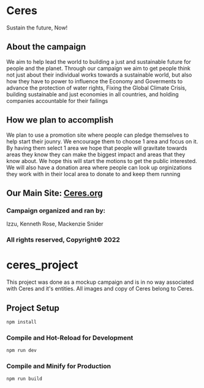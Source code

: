 # Ceres

 Sustain the future, Now!

## About the campaign

We aim to help lead the world to building a just and sustainable future for people and the planet. Through our campaign we aim to get people think not just about their individual works towards a sustainable world, but also how they have to power to influence the Economy and Goverments to advance the protection of water rights, Fixing the Global Climate Crisis, building sustainable and just economies in all countries, and holding companies accountable for their failings

## How we plan to accomplish

 We plan to use a promotion site where people can pledge themselves to help start their jounry. We encourage them to choose 1 area and focus on it. By having them select 1 area we hope that people will gravitate towards areas they know they can make the biggest impact and areas that they know about. We hope this will start the motions to get the public interested. We will also have a donation area where people can look up orginizations they work with in their local area to donate to and keep them running

## Our Main Site: [Ceres.org](https://www.ceres.org/)

### Campaign organized and ran by:

 Izzu, Kenneth Rose, Mackenzie Snider

### All rights reserved, Copyright© 2022

# ceres_project

This project was done as a mockup campaign and is in no way associated with Ceres and it's entities. All images and copy of Ceres belong to Ceres.

## Project Setup

```sh
npm install
```

### Compile and Hot-Reload for Development

```sh
npm run dev
```

### Compile and Minify for Production

```sh
npm run build
```
